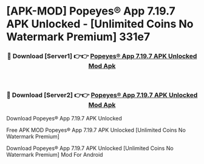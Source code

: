 # [APK-MOD] Popeyes® App 7.19.7 APK Unlocked - [Unlimited Coins No Watermark Premium] 331e7



<div align="center">
<h3>🔴 Download [Server1] 👉👉 <a href="https://momento.my/?title=Popeyes®_App_7.19.7_APK_Unlocked">Popeyes® App 7.19.7 APK Unlocked Mod Apk</a></h3><br>

<h3>🔴 Download [Server2] 👉👉 <a href="https://momento.my/?title=Popeyes®_App_7.19.7_APK_Unlocked">Popeyes® App 7.19.7 APK Unlocked Mod Apk</a></h3>
</div>



Download Popeyes® App 7.19.7 APK Unlocked 

Free APK MOD Popeyes® App 7.19.7 APK Unlocked [Unlimited Coins No Watermark Premium]

Download Popeyes® App 7.19.7 APK Unlocked [Unlimited Coins No Watermark Premium] Mod For Android
